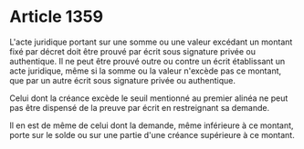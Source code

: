 # Article 1359

L'acte juridique portant sur une somme ou une valeur excédant un montant fixé par décret doit être prouvé par écrit sous signature privée ou authentique. Il ne peut être prouvé outre ou contre un écrit établissant un acte juridique, même si la somme ou la valeur n'excède pas ce montant, que par un autre écrit sous signature privée ou authentique.

Celui dont la créance excède le seuil mentionné au premier alinéa ne peut pas être dispensé de la preuve par écrit en restreignant sa demande.

Il en est de même de celui dont la demande, même inférieure à ce montant, porte sur le solde ou sur une partie d'une créance supérieure à ce montant.

